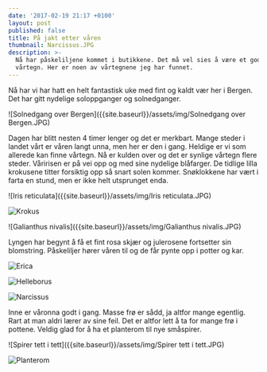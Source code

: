 ```yaml
---
date: '2017-02-19 21:17 +0100'
layout: post
published: false
title: På jakt etter våren
thumbnail: Narcissus.JPG
description: >-
  Nå har påskeliljene kommet i butikkene. Det må vel sies å være et godt
  vårtegn. Her er noen av vårtegnene jeg har funnet.
---
```


Nå har vi har hatt en helt fantastisk uke med fint og kaldt vær her i Bergen. Det har gitt nydelige soloppganger og solnedganger.

![Solnedgang over Bergen]({{site.baseurl}}/assets/img/Solnedgang over Bergen.JPG)

Dagen har blitt nesten 4 timer lenger og det er merkbart. Mange steder i landet vårt er våren langt unna, men her er den i gang. Heldige er vi som allerede kan finne vårtegn. Nå er kulden over og det er synlige vårtegn flere steder. Våririsen er på vei opp og med sine nydelige blåfarger. De tidlige lilla krokusene titter forsiktig opp så snart solen kommer. Snøklokkene har vært i farta en stund, men er ikke helt utsprunget enda. 

![Iris reticulata]({{site.baseurl}}/assets/img/Iris reticulata.JPG)

![Krokus]({{site.baseurl}}/assets/img/Krokus.JPG)

![Galianthus nivalis]({{site.baseurl}}/assets/img/Galianthus nivalis.JPG)

Lyngen har begynt å få et fint rosa skjær og julerosene fortsetter sin blomstring. Påskeliljer hører våren til og de får pynte opp i potter og kar.

![Erica]({{site.baseurl}}/assets/img/Erica.JPG)

![Helleborus]({{site.baseurl}}/assets/img/Helleborus.JPG)

![Narcissus]({{site.baseurl}}/assets/img/Narcissus.JPG)

Inne er våronna godt i gang. Masse frø er sådd, ja altfor mange egentlig. Rart at man aldri lærer av sine feil. Det er altfor lett å ta for mange frø i pottene. Veldig glad for å ha et planterom til nye småspirer.  

![Spirer tett i tett]({{site.baseurl}}/assets/img/Spirer tett i tett.JPG)

![Planterom]({{site.baseurl}}/assets/img/Planterom.JPG)




